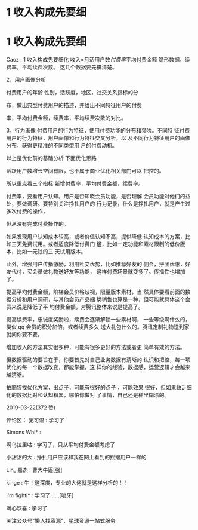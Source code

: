# 1 收入构成先要细

# 1 收入构成先要细

Caoz : 1 收入构成先要细化 收入=月活用户数*付费率*平均付费金额 隐形数据，续费率，平均续费次数。 这几个数据要先搞清楚。

2，用户画像分析

付费用户的年龄 性别，活跃度，地区，社交关系指标的分

布，做出典型付费用户的描述，并给出不同特征用户的付费

率，平均付费金额，续费率，平均续费次数的对比。

3，行为画像 付费用户的行为特征，使用付费功能的分布和频次。不同特 征付费用户的行为特征，用户画像和行为特征交叉分析，以 及不同行为特征用户的画像分布，获得更精准的不同类型用 户的付费动机。

以上是优化前的基础分析 下面优化思路

活跃用户数增长空间有限，也不属于商业优化相关部门可以 把控的。

所以重点看三个指标 新增付费率，平均付费金额，续费率。

付费率，要看用户认知。用户是否知晓会员功能，是否理解 会员功能对他们的益处，要做调研。要特别关注挣扎用户的 行为记录，什么是挣扎用户，就是产生过多次付费的操作，

但从没有完成付费操作的。

如果发现用户认知成本较高，或者价值认知不高，提供降低 认知成本的方案，比如三天免费试用。或者适度降低付费门 槛，比如一定功能和素材限制的低价版本，比如一元钱的三 天试用版本。

此外，增强用户传播激励，利用社交优势，比如推荐好友的 佣金，拼团优惠，好友代付，买会员做礼物送好友等功能， 这样付费场景就变多了。传播性也增加了。

提高平均付费金额，阶梯会员价格歧视，限量版本素材，当 然具体要看前面的数据分析和用户调研，与其他会员产品捆 绑销售也算是一种，但可能就具体这个会员来说是降低了平 均付费金额，对腾讯整体来说是提高了。

提高续费率，忠诚度奖励啦，续费会逐渐解锁一些素材啊， 一些等级啊什么的，类似 qq 会员的积分加倍。或者续费多久 送大礼包什么的。腾讯定制礼物送到家就问你要不要。

增加收入的方法其实很多种，可能有很多更好的方法或者更 简单有效的方法。

但数据驱动的要旨在于，你要首先对自己业务数据有清晰的 认识和把控，每一项优化的每一个数据改变，都能掌握，这 样你的经验，数据感，运营逻辑才会越来越清晰。

拍脑袋找优化方案，出点子，可能有很好的点子 ，可能效果 很好，但如果缺乏细化的数据比对和认知积累，哪怕你做对 了事情，自己还是稀里糊涂的。

2019-03-22(372 赞)

评论区： 粥可温 : 学习了

Simons Whi* :

啊乌拉里咕 : 学习了，只从平均付费金额考虑了

小甜甜的大 : 挣扎用户应该和我在网上看到的摇摆用户一样的

Lin_ 嘉杰 : 曹大牛逼[强]

kinge : 牛！这深度，专业的大佬就是这样分析的！！

i'm fighti* : 学习了……[呲牙]

满心欢喜 : 学习了

关注公众号"懒人找资源"，星球资源一站式服务